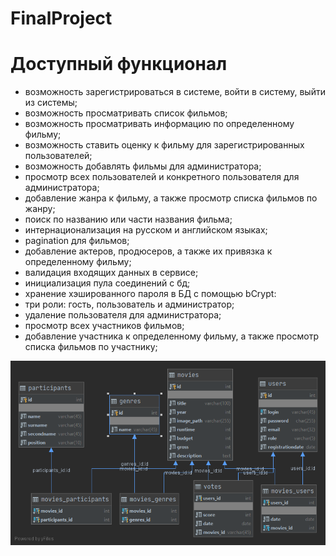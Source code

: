 # FinalProject

# Доступный функционал

- возможность зарегистрироваться в системе, войти в систему, выйти из системы;
- возможность просматривать список фильмов;
- возможность просматривать информацию по определенному фильму;
- возможность ставить оценку к фильму для зарегистрированных пользователей;
- возможность добавлять фильмы для администратора;
- просмотр всех пользователей и конкретного пользователя для администратора;
- добавление жанра к фильму, а также просмотр списка фильмов по жанру;
- поиск по названию или части названия фильма;
- интернационализация на русском и английском языках;
- pagination для фильмов;
- добавление актеров, продюсеров, а также их привязка к определенному фильму;
- валидация входящих данных в сервисе;
- инициализация пула соединений с бд;
- хранение хэшированного пароля в БД с помощью bCrypt:
- три роли: гость, пользователь и администратор;
- удаление пользователя для администратора;
- просмотр всех участников фильмов;
- добавление участника к определенному фильму, а также просмотр списка фильмов по участнику;

![Image alt](https://github.com/NikitaGolik/FinalProject/raw/main/src/main/webapp/images/test_db.png)
